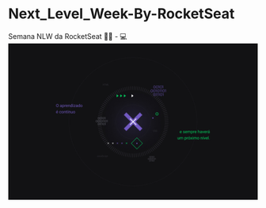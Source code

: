 # Next_Level_Week-By-RocketSeat
Semana NLW da RocketSeat
:astronaut: - :computer:
![NLW](/Image/1440x900.jpg)